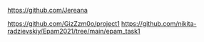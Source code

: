 https://github.com/Jereana

https://github.com/GizZzm0o/project1
https://github.com/nikita-radzievskiy/Epam2021/tree/main/epam_task1
